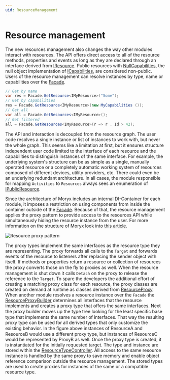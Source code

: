 ```yaml
---
uid: ResourceManagement
---
```

# Resource management

The new resources management also changes the way other modules interact with resources. 
The API offers direct access to all of the resource methods, properties and events as long as they are declared through an interface derived from [IResource](/src/Moryx.AbstractionLayer/Resources/IResource.cs). 
Public resources with [NullCapabilities](/src/Moryx.AbstractionLayer/Capabilities/NullCapabilities.cs), the null object implementation of [ICapabilities](/src/Moryx.AbstractionLayer/Capabilities/ICapabilities.cs), are considered non-public. 
Users of the resource management can resolve instances by type, name or capabilities over the [Facade](/src/Moryx.Resources.Management/Facades/ResourceManagementFacade.cs).

```cs
// Get by name
var res = Facade.GetResource<IMyResource>("Some");
// Get by capabilities
res = Facade.GetResource<IMyResource>(new MyCapabilities ());
// Get all
var all = Facade.GetResources<IMyResource>();
// Get filtered
all = Facade.GetResources<IMyResource>(r => r . Id > 42);
```

The API and interaction is decoupled from the resource graph. The user code resolves a single instance or list of instances to work with, but never the whole graph. 
This seems like a limitation at ﬁrst, but it ensures structure independent user code limited to the interface of each resource and the capabilities to distinguish instances of the same interface. 
For example, the underlying system's structure can be as simple as a single, manually operated resource or a completely automatic working system of resources composed of different devices, utility providers, etc.
There could even be an underlying redundant architecture.
In all cases, the module responsible for mapping `Activities` to `Resources` always sees an enumeration of [IPublicResource](/src/Moryx.AbstractionLayer/Resources/IResource.cs).

Since the architecture of Moryx includes an internal DI-Container for each module, it imposes a restriction on using components from inside the container outside of the [Facade](/src/Moryx.Resources.Management/Facades/ResourceManagementFacade.cs).
Because of that, the resource management applies the proxy pattern to provide access to the resources API while simultaneously hiding the resource instance from the user.
For more information on the structure of Moryx look into [this article](/docs/articles/framework/index.md).


![Resource proxy pattern](images/ResourceProxyPattern.png)

The proxy types implement the same interfaces as the resource type they are representing. 
The proxy forwards all calls to the `Target` and forwards events of the resource to listeners after replacing the sender object with itself. 
If methods or properties return a resource or collection of resources the proxy converts those on the ﬂy to proxies as well. When the resource management is shut down it calls `Detach` on the proxy to release the reference to the `Target`. 
To spare the developers the additional effort of creating a matching proxy class for each resource, the proxy classes are created on demand at runtime as classes derived from [ResourceProxy](/src/Moryx.Resources.Management/Resources/ResourceProxy.cs). 
When another module resolves a resource instance over the `Facade` the [ResourceProxyBuilder](/src/Moryx.Resources.Management/Resources/ResourceProxyBuilder.cs) determines all interfaces that the resource implements and creates a proxy type that offers the same interfaces. 
Next the proxy builder moves up the type tree looking for the least speciﬁc base type that implements the same number of interfaces. 
That way the resulting proxy type can be used for all derived types that only customize the existing behavior. 
In the ﬁgure above instances of ResourceA and ResourceB would use a different proxy type, but instances of ResourceC would be represented by ProxyB as well. 
Once the proxy type is created, it is instantiated for the initially requested target. 
The type and instance are stored within the [ResourceTypeController](/src/Moryx.Resources.Management/Resources/ResourceTypeController.cs). 
All access to the same resource instance is handled by the same proxy to save memory and enable object reference comparison outside the resource management. 
The stored types are used to create proxies for instances of the same or a compatible resource type.
